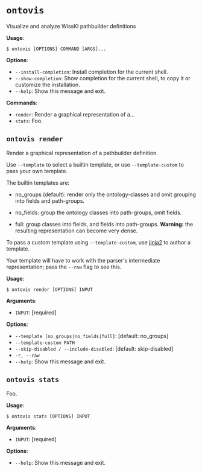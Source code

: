 # `ontovis`

Visualize and analyze WissKI pathbuilder definitions

**Usage**:

```console
$ ontovis [OPTIONS] COMMAND [ARGS]...
```

**Options**:

* `--install-completion`: Install completion for the current shell.
* `--show-completion`: Show completion for the current shell, to copy it or customize the installation.
* `--help`: Show this message and exit.

**Commands**:

* `render`: Render a graphical representation of a...
* `stats`: Foo.

## `ontovis render`

Render a graphical representation of a pathbuilder definition.

Use `--template` to select a builtin template, or use `--template-custom` to
pass your own template.


The builtin templates are:

* no_groups (default): render only the ontology-classes and omit grouping
  into fields and path-groups.

* no_fields: group the ontology classes into path-groups, omit fields.

* full: group classes into fields, and fields into path-groups. **Warning:**
  the resulting representation can become very dense.

To pass a custom template using `--template-custom`, use
[jinja2](https://jinja.palletsprojects.com/en/stable/templates/)
to author a template.

Your template will have to work with the parser&#x27;s intermediate
representation; pass the `--raw` flag to see this.

**Usage**:

```console
$ ontovis render [OPTIONS] INPUT
```

**Arguments**:

* `INPUT`: [required]

**Options**:

* `--template [no_groups|no_fields|full]`: [default: no_groups]
* `--template-custom PATH`
* `--skip-disabled / --include-disabled`: [default: skip-disabled]
* `-r, --raw`
* `--help`: Show this message and exit.

## `ontovis stats`

Foo.

**Usage**:

```console
$ ontovis stats [OPTIONS] INPUT
```

**Arguments**:

* `INPUT`: [required]

**Options**:

* `--help`: Show this message and exit.

